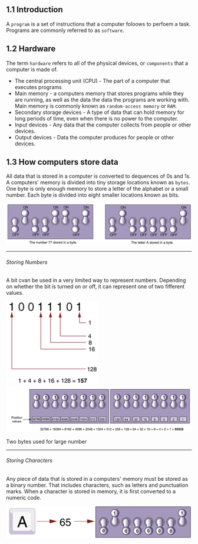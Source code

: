 ## 1.1 Introduction

A `program` is a set of instructions that a computer foloows to perfoem a task.
Programs are commonly referred to as `software`.

## 1.2 Hardware

The term `hardware` refers to all of the physical devices, or `components` that a computer is made of.

- The central processing unit (CPU) - The part of a computer that executes programs
- Main memory - a computers memory that stores programs while they are running, as well as the data the data the programs are working with.
  Main memory is commonly known as `random-access memory` or `RAM`.
- Secondary storage devices - A type of data that can hold memory for long periods of time, even when there is no power to the computer.
- Input devices - Any data that the computer collects from people or other devices.
- Output devices - Data the computer produces for people or other devices.

## 1.3 How computers store data

All data that is stored in a computer is converted to dequences of 0s and 1s.
A computers' memory is divided into tiny storage locations known as `bytes`. One byte is only enough memory to store a letter of the alphabet or a small number. Each byte is divided into eight smaller locations known as bits.

<img src="./img/bit representation.png" width="700">

---

<h6>Storing Numbers</h6>

A bit cvan be used in a very limited way to represent numbers. Depending on whether the bit is turned on or off, it can represent one of two fifferent values.

<img src="./img/determine the value of.png" width="250">

<img src="./img/using two bytes.png" width="700">

Two bytes used for large number

---

<h6>Storing Characters</h6>

Any piece of data that is stored in a computers' memory must be stored as a binary number. That includes characters, such as letters and punctuation marks. When a character is stored in memory, it is first converted to a numeric code.

<img src="./img/letter a representation.png" width="700">

